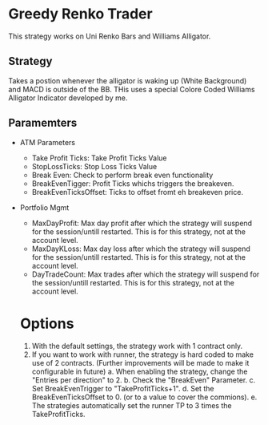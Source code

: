 # Greedy Renko Trader
This strategy works on Uni Renko Bars and Williams Alligator.

## Strategy
Takes a postion whenever the alligator is waking up (White Background) and MACD is outside of the BB.
THis uses a special Colore Coded Williams Alligator Indicator developed by me.

## Paramemters

- ATM Parameters
  - Take Profit Ticks: Take Profit Ticks Value
  - StopLossTicks: Stop Loss Ticks Value
  - Break Even: Check to perform break even functionality
  - BreakEvenTigger: Profit Ticks whichs triggers the breakeven.
  - BreakEvenTicksOffset: Ticks to offset fromt eh breakeven price.
- Portfolio Mgmt
  - MaxDayProfit: Max day profit after which the strategy will suspend for the session/untill restarted. This is for this strategy, not at the account level.
  - MaxDayKLoss: Max day loss after which the strategy will suspend for the session/untill restarted. This is for this strategy, not at the account level.
  - DayTradeCount:  Max trades after which the strategy will suspend for the session/untill restarted. This is for this strategy, not at the account level. 

  # Options

  1. With the default settings, the strategy work with 1 contract only.
  2. If you want to work with runner, the strategy is hard coded to make use of 2 contracts. (Further improvements will be made to make it configurable in future)
     a. When enabling the strategy, change the "Entries per direction" to 2.
     b. Check the "BreakEven" Parameter.
     c. Set BreakEvenTrigger to "TakeProfitTicks+1".
     d. Set the BreakEvenTicksOffset to 0. (or to a value to cover the commions).
     e. The strategies automatically set the runner TP to 3 times the TakeProfitTicks.

     
